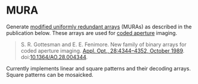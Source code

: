 # MURA

Generate [modified uniformly redundant arrays][mura] (MURAs) as
described in the publication below.  These arrays are used for [coded
aperture][ca] imaging.

[mura]: https://en.wikipedia.org/wiki/Modified_Uniformly_Redundant_Array
[ca]: https://en.wikipedia.org/wiki/Coded_aperture

> S. R. Gottesman and E. E. Fenimore. New family of binary arrays for
> coded aperture imaging. [Appl. Opt., 28:4344–4352, October
> 1989][ads]. doi:[10.1364/AO.28.004344](https://doi.org/10.1364/AO.28.004344).

[ads]: http://adsabs.harvard.edu/abs/1989ApOpt..28.4344G

Currently implements linear and square patterns and their decoding arrays.
Square patterns can be mosaicked.
